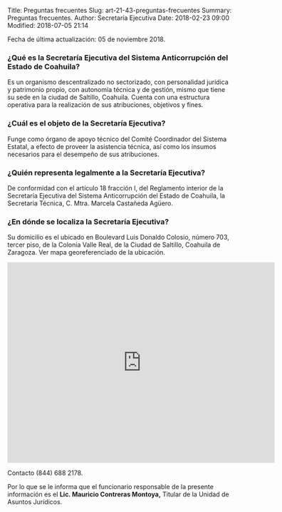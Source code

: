 Title: Preguntas frecuentes
Slug: art-21-43-preguntas-frecuentes
Summary: Preguntas frecuentes.
Author: Secretaría Ejecutiva
Date: 2018-02-23 09:00
Modified: 2018-07-05 21:14


Fecha de última actualización: 05 de noviembre 2018.

### ¿Qué es la Secretaría Ejecutiva del Sistema Anticorrupción del Estado de Coahuila?

Es un organismo descentralizado no sectorizado, con personalidad
jurídica y patrimonio propio, con autonomía técnica y de gestión, mismo
que tiene su sede en la ciudad de Saltillo, Coahuila. Cuenta con una
estructura operativa para la realización de sus atribuciones, objetivos
y fines.

### ¿Cuál es el objeto de la Secretaría Ejecutiva?

Funge como órgano de apoyo técnico del Comité Coordinador del Sistema
Estatal, a efecto de proveer la asistencia técnica, así como los
insumos necesarios para el desempeño de sus atribuciones.

### ¿Quién representa legalmente a la Secretaría Ejecutiva?

De conformidad con el artículo 18 fracción I, del Reglamento interior
de la Secretaría Ejecutiva del Sistema Anticorrupción del Estado de
Coahuila, la Secretaria Técnica, C. Mtra. Marcela Castañeda Agüero.

### ¿En dónde se localiza la Secretaría Ejecutiva?

Su domicilio es el ubicado en Boulevard Luis Donaldo Colosio, número
703, tercer piso, de la Colonia Valle Real, de la Ciudad de Saltillo,
Coahuila de Zaragoza. Ver mapa georeferenciado de la ubicación.

<iframe src="https://www.google.com/maps/embed?pb=!1m18!1m12!1m3!1d1801.016631465175!2d-100.96104139428223!3d25.470564738400462!2m3!1f0!2f0!3f0!3m2!1i1024!2i768!4f13.1!3m3!1m2!1s0x868812c22fd32bcf%3A0xd72f0fa4e13c6e90!2sBlvd.+Luis+Donaldo+Colosio+703%2C+Valle+Real+2do+Sector%2C+25205+Saltillo%2C+Coah.!5e0!3m2!1ses!2smx!4v1524239750191" width="600" height="450" frameborder="0" style="border:0" allowfullscreen></iframe>

Contacto (844) 688 2178.

Por lo que se le informa que el funcionario responsable de la presente
información es el **Lic. Mauricio Contreras Montoya,** Titular de la
Unidad de Asuntos Jurídicos.
